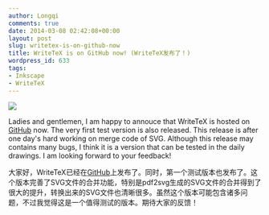 ```yaml
---
author: Longqi
comments: true
date: 2014-03-08 02:42:08+00:00
layout: post
slug: writetex-is-on-github-now
title: WriteTeX is on GitHub now! (WriteTeX发布了！)
wordpress_id: 633
tags:
- Inkscape
- WriteTeX
---
```


![](https://github.com/wanglongqi/WriteTeX/raw/master/images/oldtext.png)




Ladies and gentlemen, I am happy to annouce that WriteTeX is hosted on [GitHub](https://wanglongqi.github.io/WriteTeX) now. The very first test version is also released. This release is after one day's hard working on merge code of SVG. Although this release may contains many bugs, I think it is a version that can be tested in the daily drawings. I am looking forward to your feedback!



大家好，WriteTeX已经在[GitHub](https://wanglongqi.github.io/WriteTeX)上发布了。同时，第一个测试版本也发布了。这个版本完善了SVG文件的合并功能，特别是pdf2svg生成的SVG文件的合并得到了很大的提升，转换出来的SVG文件也清晰很多。虽然这个版本可能包含诸多问题，不过我觉得这是一个值得测试的版本。期待大家的反馈！

